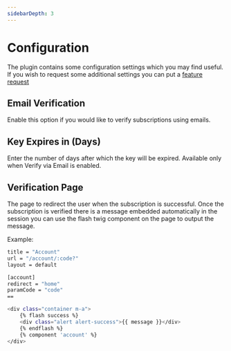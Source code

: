 ```yaml
---
sidebarDepth: 3
---
```


# Configuration

The plugin contains some configuration settings which you may find useful. If you wish to request some additional settings you can put a [feature request](https://github.com/fytinnovations/oc-user-connect-plugin/issues)

## Email Verification

Enable this option if you would like to verify subscriptions using emails.

## Key Expires in (Days)

Enter the number of days after which the key will be expired. Available only when Verify via Email is enabled.

## Verification Page

The page to redirect the user when the subscription is successful. Once the subscription is verified there is a message embedded automatically in the session you can use the flash twig component on the page to output the message.

Example:

```bash
title = "Account"
url = "/account/:code?"
layout = default

[account]
redirect = "home"
paramCode = "code"
==

<div class="container m-a">
    {% flash success %}
    <div class="alert alert-success">{{ message }}</div>
    {% endflash %}
    {% component 'account' %}
</div>
```
